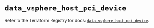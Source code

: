 # `data_vsphere_host_pci_device`

Refer to the Terraform Registry for docs: [`data_vsphere_host_pci_device`](https://registry.terraform.io/providers/vmware/vsphere/2.14.2/docs/data-sources/host_pci_device).
